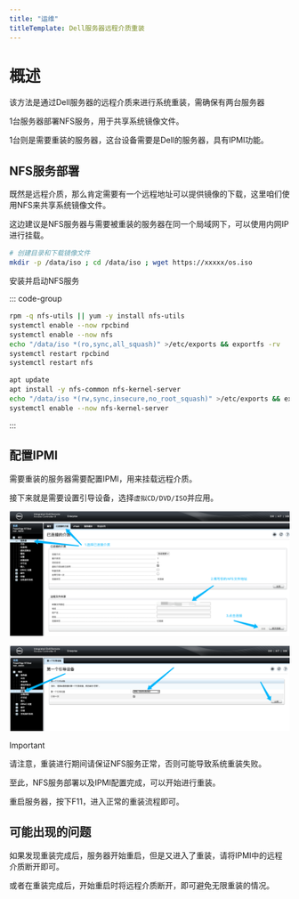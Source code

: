 ```yaml
---
title: "运维"
titleTemplate: Dell服务器远程介质重装
---
```


# 概述

该方法是通过Dell服务器的远程介质来进行系统重装，需确保有两台服务器

1台服务器部署NFS服务，用于共享系统镜像文件。

1台则是需要重装的服务器，这台设备需要是Dell的服务器，具有IPMI功能。


## NFS服务部署

既然是远程介质，那么肯定需要有一个远程地址可以提供镜像的下载，这里咱们使用NFS来共享系统镜像文件。

这边建议是NFS服务器与需要被重装的服务器在同一个局域网下，可以使用内网IP进行挂载。

```bash
# 创建目录和下载镜像文件
mkdir -p /data/iso ; cd /data/iso ; wget https://xxxxx/os.iso
```

安装并启动NFS服务

::: code-group
```bash [CentOS]
rpm -q nfs-utils || yum -y install nfs-utils
systemctl enable --now rpcbind
systemctl enable --now nfs
echo "/data/iso *(ro,sync,all_squash)" >/etc/exports && exportfs -rv
systemctl restart rpcbind
systemctl restart nfs
```

```bash [Ubuntu/Debian]
apt update
apt install -y nfs-common nfs-kernel-server
echo "/data/iso *(rw,sync,insecure,no_root_squash)" >/etc/exports && exportfs -rv
systemctl enable --now nfs-kernel-server
```
:::

## 配置IPMI

需要重装的服务器需要配置IPMI，用来挂载远程介质。

接下来就是需要设置引导设备，选择`虚拟CD/DVD/ISO`并应用。

![001](./001.png)

![002](./002.png)

> [!IMPORTANT]
> 请注意，重装进行期间请保证NFS服务正常，否则可能导致系统重装失败。

至此，NFS服务部署以及IPMI配置完成，可以开始进行重装。

重启服务器，按下F11，进入正常的重装流程即可。


## 可能出现的问题

如果发现重装完成后，服务器开始重启，但是又进入了重装，请将IPMI中的远程介质断开即可。

或者在重装完成后，开始重启时将远程介质断开，即可避免无限重装的情况。
